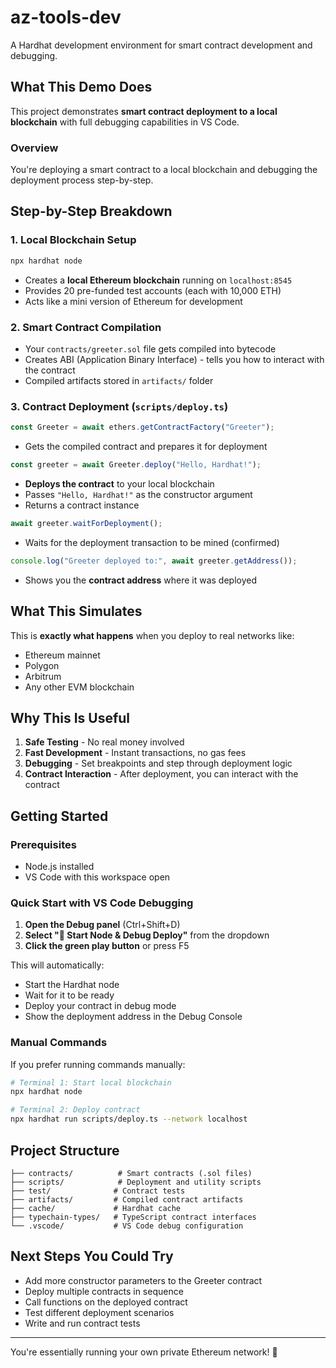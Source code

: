 # az-tools-dev

A Hardhat development environment for smart contract development and debugging.

## What This Demo Does

This project demonstrates **smart contract deployment to a local blockchain** with full debugging capabilities in VS Code.

### Overview

You're deploying a smart contract to a local blockchain and debugging the deployment process step-by-step.

## Step-by-Step Breakdown

### 1. **Local Blockchain Setup**
```bash
npx hardhat node
```
- Creates a **local Ethereum blockchain** running on `localhost:8545`
- Provides 20 pre-funded test accounts (each with 10,000 ETH)
- Acts like a mini version of Ethereum for development

### 2. **Smart Contract Compilation**
- Your `contracts/greeter.sol` file gets compiled into bytecode
- Creates ABI (Application Binary Interface) - tells you how to interact with the contract
- Compiled artifacts stored in `artifacts/` folder

### 3. **Contract Deployment** (`scripts/deploy.ts`)

```typescript
const Greeter = await ethers.getContractFactory("Greeter");
```
- Gets the compiled contract and prepares it for deployment

```typescript
const greeter = await Greeter.deploy("Hello, Hardhat!");
```
- **Deploys the contract** to your local blockchain
- Passes `"Hello, Hardhat!"` as the constructor argument
- Returns a contract instance

```typescript
await greeter.waitForDeployment();
```
- Waits for the deployment transaction to be mined (confirmed)

```typescript
console.log("Greeter deployed to:", await greeter.getAddress());
```
- Shows you the **contract address** where it was deployed

## What This Simulates

This is **exactly what happens** when you deploy to real networks like:
- Ethereum mainnet
- Polygon
- Arbitrum
- Any other EVM blockchain

## Why This Is Useful

1. **Safe Testing** - No real money involved
2. **Fast Development** - Instant transactions, no gas fees
3. **Debugging** - Set breakpoints and step through deployment logic
4. **Contract Interaction** - After deployment, you can interact with the contract

## Getting Started

### Prerequisites
- Node.js installed
- VS Code with this workspace open

### Quick Start with VS Code Debugging

1. **Open the Debug panel** (Ctrl+Shift+D)
2. **Select "🚀 Start Node & Debug Deploy"** from the dropdown
3. **Click the green play button** or press F5

This will automatically:
- Start the Hardhat node
- Wait for it to be ready
- Deploy your contract in debug mode
- Show the deployment address in the Debug Console

### Manual Commands

If you prefer running commands manually:

```bash
# Terminal 1: Start local blockchain
npx hardhat node

# Terminal 2: Deploy contract
npx hardhat run scripts/deploy.ts --network localhost
```

## Project Structure

```
├── contracts/          # Smart contracts (.sol files)
├── scripts/            # Deployment and utility scripts
├── test/              # Contract tests
├── artifacts/         # Compiled contract artifacts
├── cache/             # Hardhat cache
├── typechain-types/   # TypeScript contract interfaces
└── .vscode/           # VS Code debug configuration
```

## Next Steps You Could Try

- Add more constructor parameters to the Greeter contract
- Deploy multiple contracts in sequence
- Call functions on the deployed contract
- Test different deployment scenarios
- Write and run contract tests

---

You're essentially running your own private Ethereum network! 🚀